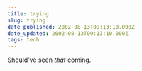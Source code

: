 ```yaml
---
title: trying
slug: trying
date_published: 2002-08-13T09:13:10.000Z
date_updated: 2002-08-13T09:13:10.000Z
tags: tech
---
```


Should’ve seen *that* coming.
